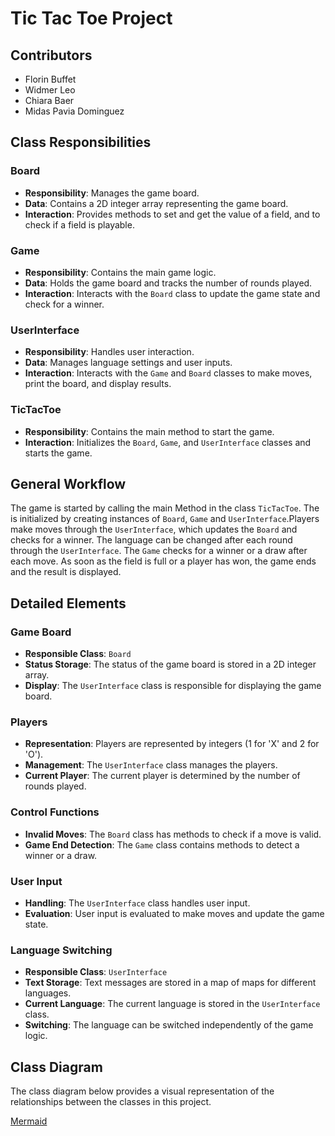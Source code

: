 # Tic Tac Toe Project

## Contributors

- Florin Buffet
- Widmer Leo
- Chiara Baer
- Midas Pavia Dominguez

## Class Responsibilities

### Board
- **Responsibility**: Manages the game board.
- **Data**: Contains a 2D integer array representing the game board.
- **Interaction**: Provides methods to set and get the value of a field, and to check if a field is playable.

### Game
- **Responsibility**: Contains the main game logic.
- **Data**: Holds the game board and tracks the number of rounds played.
- **Interaction**: Interacts with the `Board` class to update the game state and check for a winner.

### UserInterface
- **Responsibility**: Handles user interaction.
- **Data**: Manages language settings and user inputs.
- **Interaction**: Interacts with the `Game` and `Board` classes to make moves, print the board, and display results.

### TicTacToe
- **Responsibility**: Contains the main method to start the game.
- **Interaction**: Initializes the `Board`, `Game`, and `UserInterface` classes and starts the game.

## General Workflow

The game is started by calling the main Method in the class `TicTacToe`. The is initialized by creating instances of `Board`, `Game` and `UserInterface`.Players make moves through the `UserInterface`, which updates the `Board` and checks for a winner. The language can be changed after each round through the `UserInterface`.
The `Game` checks for a winner or a draw after each move. As soon as the field is full or a player has won, the game ends and the result is displayed.

## Detailed Elements

### Game Board
- **Responsible Class**: `Board`
- **Status Storage**: The status of the game board is stored in a 2D integer array.
- **Display**: The `UserInterface` class is responsible for displaying the game board.

### Players
- **Representation**: Players are represented by integers (1 for 'X' and 2 for 'O').
- **Management**: The `UserInterface` class manages the players.
- **Current Player**: The current player is determined by the number of rounds played.

### Control Functions
- **Invalid Moves**: The `Board` class has methods to check if a move is valid.
- **Game End Detection**: The `Game` class contains methods to detect a winner or a draw.

### User Input
- **Handling**: The `UserInterface` class handles user input.
- **Evaluation**: User input is evaluated to make moves and update the game state.

### Language Switching
- **Responsible Class**: `UserInterface`
- **Text Storage**: Text messages are stored in a map of maps for different languages.
- **Current Language**: The current language is stored in the `UserInterface` class.
- **Switching**: The language can be switched independently of the game logic.

## Class Diagram
The class diagram below provides a visual representation of the relationships between the classes in this project.

[Mermaid](https://github.zhaw.ch/PM1-IT24aZH-wahl-fame-lieh-dihl-pasu/team01-budapest-projekt1-tic-tac-toe/blob/main/classStructure.md)
